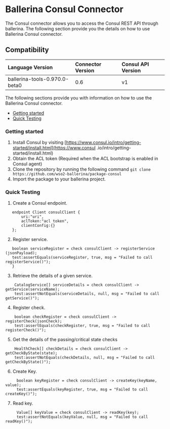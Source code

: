 # Ballerina Consul Connector

The Consul connector allows you to access the Consul REST API through ballerina. 
The following section provide you the details on how to use Ballerina Consul connector.

## Compatibility
| Language Version                  | Connector Version   | Consul API Version|
| :-------------------------------- |:--------------------|:-----------------|
| ballerina-tools-0.970.0-beta0    | 0.6                 | v1               |

The following sections provide you with information on how to use the Ballerina Consul connector.

- [Getting started](#getting-started)
- [Quick Testing](#quick-testing)

### Getting started
1. Install Consul by visiting [https://www.consul.io/intro/getting-started/install.html](https://www.consul
   .io/intro/getting-started/install.html)
2. Obtain the ACL token (Required when the ACL bootstrap is enabled in Consul agent)
3. Clone the repository by running the following command
    `git clone https://github.com/wso2-ballerina/package-consul`
4. Import the package to your ballerina project.

### Quick Testing
1. Create a Consul endpoint.

```ballerina
   endpoint Client consulClient {
       uri:"uri",
       aclToken:"acl token",
       clientConfig:{}
   };
```

2. Register service.

```ballerina
   boolean serviceRegister = check consulClient -> registerService (jsonPayload);
   test:assertEquals(serviceRegister, true, msg = "Failed to call registerService()");
   }
```
     
3. Retrieve the details of a given service.

```ballerina
    CatalogService[] serviceDetails = check consulClient -> getService(serviceName);
    test:assertNotEquals(serviceDetails, null, msg = "Failed to call getService()");
```

4. Register check.

```ballerina
    boolean checkRegister = check consulClient -> registerCheck(jsonCheck);
    test:assertEquals(checkRegister, true, msg = "Failed to call registerCheck()");
```

5. Get the details of the  passing/critical state checks

```ballerina
    HealthCheck[] checkDetails = check consulClient -> getCheckByState(state);
    test:assertNotEquals(checkDetails, null, msg = "Failed to call getCheckByState()");
```

6. Create Key.

```ballerina
     boolean keyRegister = check consulClient -> createKey(keyName, value);
     test:assertEquals(keyRegister, true, msg = "Failed to call createKey()");
``` 

7.  Read key.

```ballerina
     Value[] keyValue = check consulClient -> readKey(key);
     test:assertNotEquals(keyValue, null, msg = "Failed to call readKey()");
```
